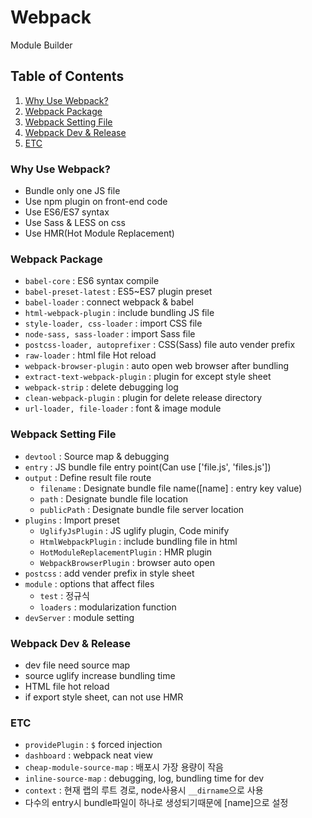 # Webpack
Module Builder


## Table of Contents

1. [Why Use Webpack?](#Why-Use-Webpack?)
1. [Webpack Package](#Webpack-Package)
1. [Webpack Setting File](#Webpack-Setting-File)
1. [Webpack Dev & Release](#Webpack-Dev-&-Release)
1. [ETC](#ETC)


### Why Use Webpack?

- Bundle only one JS file
- Use npm plugin on front-end code
- Use ES6/ES7 syntax
- Use Sass & LESS on css
- Use HMR(Hot Module Replacement)


### Webpack Package

- `babel-core` : ES6 syntax compile
- `babel-preset-latest` : ES5~ES7 plugin preset
- `babel-loader` : connect webpack & babel
- `html-webpack-plugin` : include bundling JS file
- `style-loader, css-loader` : import CSS file
- `node-sass, sass-loader` : import Sass file
- `postcss-loader, autoprefixer` : CSS(Sass) file auto vender prefix
- `raw-loader` : html file Hot reload
- `webpack-browser-plugin` : auto open web browser after bundling
- `extract-text-webpack-plugin` : plugin for except style sheet
- `webpack-strip` : delete debugging log
- `clean-webpack-plugin` : plugin for delete release directory
- `url-loader, file-loader` : font & image module


### Webpack Setting File

- `devtool` : Source map & debugging
- `entry` : JS bundle file entry point(Can use ['file.js', 'files.js'])
- `output` : Define result file route
    - `filename` : Designate bundle file name([name] : entry key value)
    - `path` : Designate bundle file location
    - `publicPath` : Designate bundle file server location
- `plugins` : Import preset
    - `UglifyJsPlugin` : JS uglify plugin, Code minify
    - `HtmlWebpackPlugin` : include bundling file in html
    - `HotModuleReplacementPlugin` : HMR plugin
    - `WebpackBrowserPlugin` : browser auto open
- `postcss` : add vender prefix in style sheet
- `module` : options that affect files
    - `test` : 정규식
    - `loaders` : modularization function
- `devServer` : module setting


### Webpack Dev & Release

- dev file need source map
- source uglify increase bundling time
- HTML file hot reload
- if export style sheet, can not use HMR


### ETC

- `providePlugin` : `$` forced injection
- `dashboard` : webpack neat view
- `cheap-module-source-map` : 배포시 가장 용량이 작음
- `inline-source-map` : debugging, log, bundling time for dev
- `context` : 현재 랩의 루트 경로, node사용시 `__dirname`으로 사용
- 다수의 entry시 bundle파일이 하나로 생성되기때문에 [name]으로 설정
